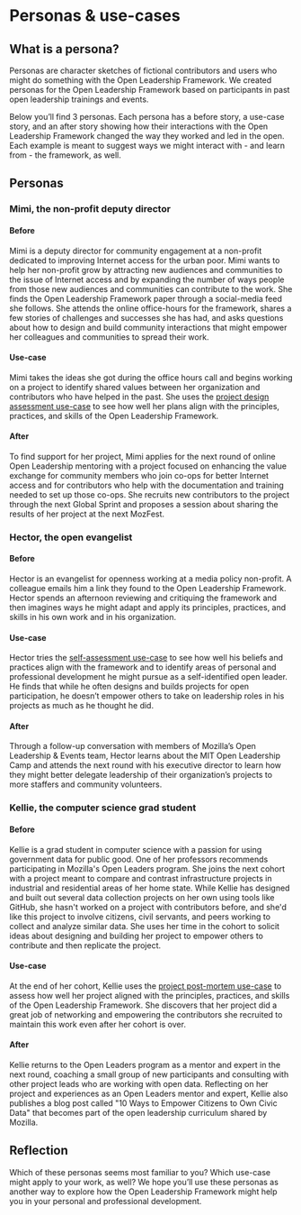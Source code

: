 # Personas & use-cases 

## What is a persona?

Personas are character sketches of fictional contributors and users who might do something with the Open Leadership Framework. We created personas for the Open Leadership Framework based on participants in past open leadership trainings and events.

Below you’ll find 3 personas. Each persona has a before story, a use-case story, and an after story showing how their interactions with the Open Leadership Framework changed the way they worked and led in the open. Each example is meant to suggest ways we might interact with - and learn from -  the framework, as well.

## Personas

### Mimi, the non-profit deputy director

#### Before

Mimi is a deputy director for community engagement at a non-profit dedicated to improving Internet access for the urban poor. Mimi wants to help her non-profit grow by attracting new audiences and communities to the issue of Internet access and by expanding the number of ways people from those new audiences and communities can contribute to the work. She finds the Open Leadership Framework paper through a social-media feed she follows. She attends the online office-hours for the framework, shares a few stories of challenges and successes she has had, and asks questions about how to design and build community interactions that might empower her colleagues and communities to spread their work.
 
#### Use-case

Mimi takes the ideas she got during the office hours call and begins working on a project to identify shared values between her organization and contributors who have helped in the past. She uses the [project design assessment use-case](https://docs.google.com/forms/d/e/1FAIpQLSesg4Uk7Znn5VawGQd99eTIlAsNyPXv9TdLeJhfYj2mxtlv4w/viewform?usp=sf_link) to see how well her plans align with the principles, practices, and skills of the Open Leadership Framework.

#### After

To find support for her project, Mimi applies for the next round of online Open Leadership mentoring with a project focused on enhancing the value exchange for community members who join co-ops for better Internet access and for contributors who help with the documentation and training needed to set up those co-ops. She recruits new contributors to the project through the next Global Sprint and proposes a session about sharing the results of her project at the next MozFest.

### Hector, the open evangelist

#### Before

Hector is an evangelist for openness working at a media policy non-profit. A colleague emails him a link they found to the Open Leadership Framework. Hector spends an afternoon reviewing and critiquing the framework and then imagines ways he might adapt and apply its principles, practices, and skills in his own work and in his organization.

#### Use-case

Hector tries the [self-assessment use-case](https://docs.google.com/forms/d/e/1FAIpQLSds8B2aj6K0h7EwdKDBdqpIkGxReyOgrA4QRhrLim-Ags4rUw/viewform?usp=sf_link) to see how well his beliefs and practices align with the framework and to identify areas of personal and professional development he might pursue as a self-identified open leader. He finds that while he often designs and builds projects for open participation, he doesn’t empower others to take on leadership roles in his projects as much as he thought he did.

#### After

Through a follow-up conversation with members of Mozilla’s Open Leadership & Events team, Hector learns about the MIT Open Leadership Camp and attends the next round with his executive director to learn how they might better delegate leadership of their organization’s projects to more staffers and community volunteers.

### Kellie, the computer science grad student

#### Before

Kellie is a grad student in computer science with a passion for using government data for public good. One of her professors recommends participating in Mozilla's Open Leaders program. She joins the next cohort with a project meant to compare and contrast infrastructure projects in industrial and residential areas of her home state. While Kellie has designed and built out several data collection projects on her own using tools like GitHub, she hasn't worked on a project with contributors before, and she'd like this project to involve citizens, civil servants, and peers working to collect and analyze similar data. She uses her time in the cohort to solicit ideas about designing and building her project to empower others to contribute and then replicate the project.

#### Use-case

At the end of her cohort, Kellie uses the [project post-mortem use-case](https://docs.google.com/forms/d/e/1FAIpQLScckWbuQuXut4y_Brp3yTr9dqPVPPwdlaxMyM_8cFLgACSFaA/viewform?usp=sf_link) to assess how well her project aligned with the principles, practices, and skills of the Open Leadership Framework. She discovers that her project did a great job of networking and empowering the contributors she recruited to maintain this work even after her cohort is over.

#### After

Kellie returns to the Open Leaders program as a mentor and expert in the next round, coaching a small group of new participants and consulting with other project leads who are working with open data. Reflecting on her project and experiences as an Open Leaders mentor and expert, Kellie also publishes a blog post called "10 Ways to Empower Citizens to Own Civic Data" that becomes part of the open leadership curriculum shared by Mozilla.

## Reflection

Which of these personas seems most familiar to you? Which use-case might apply to your work, as well? We hope you’ll use these personas as another way to explore how the Open Leadership Framework might help you in your personal and professional development.

